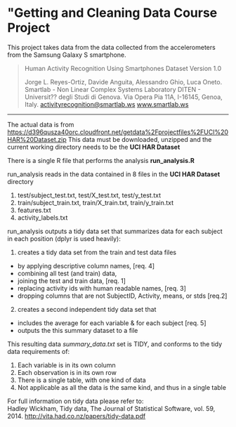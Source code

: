 # "Getting and Cleaning Data Course Project

This project takes data from the data collected from the accelerometers from the Samsung Galaxy S smartphone. 
>Human Activity Recognition Using Smartphones Dataset
>Version 1.0
>
>Jorge L. Reyes-Ortiz, Davide Anguita, Alessandro Ghio, Luca Oneto.
>Smartlab - Non Linear Complex Systems Laboratory
>DITEN - Universit?? degli Studi di Genova.
>Via Opera Pia 11A, I-16145, Genoa, Italy.
>activityrecognition@smartlab.ws
>www.smartlab.ws
***

The actual data is from https://d396qusza40orc.cloudfront.net/getdata%2Fprojectfiles%2FUCI%20HAR%20Dataset.zip
This data must be downloaded, unzipped and the current working directory needs to be the **UCI HAR Dataset**

There is a single R file that performs the analysis **run_analysis.R**

run_analysis reads in the data contained in 8 files in the **UCI HAR Dataset** directory
1. test/subject_test.txt, test/X_test.txt, test/y_test.txt
2. train/subject_train.txt, train/X_train.txt, train/y_train.txt 
3. features.txt
4. activity_labels.txt

run_analysis outputs a tidy data set that summarizes data for each subject in each position (dplyr is used heavily):

1. creates a tidy data set from the train and test data files
  * by applying descriptive column names,  [req. 4]
  * combining all test (and train) data, 
  * joining the test and train data, [req. 1]
  * replacing activity ids with human readable names, [req. 3] 
  * dropping columns that are not SubjectID, Activity, means, or stds [req.2]
2. creates a second independent tidy data set that 
  * includes the average for each variable & for each subject [req. 5]
  * outputs the this summary dataset to a file

This resulting data *summary_data.txt* set is TIDY, and conforms to the tidy data requirements of:

1. Each variable is in its own column
2. Each observation is in its own row
3. There is a single table, with one kind of data
4. Not applicable as all the data is the same kind, and thus in a single table

For full information on tidy data please refer to:  
Hadley Wickham, Tidy data,  The Journal of Statistical Software, vol. 59, 2014.
http://vita.had.co.nz/papers/tidy-data.pdf




